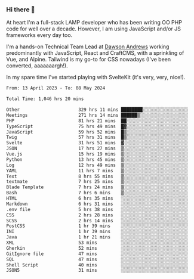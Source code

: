 ### Hi there 👋

<!--
**JamesNock/JamesNock** is a ✨ _special_ ✨ repository because its `README.md` (this file) appears on your GitHub profile.

Here are some ideas to get you started:

- 🔭 I’m currently working on ...
- 🌱 I’m currently learning ...
- 👯 I’m looking to collaborate on ...
- 🤔 I’m looking for help with ...
- 💬 Ask me about ...
- 📫 How to reach me: ...
- 😄 Pronouns: ...
- ⚡ Fun fact: ...
-->
At heart I'm a full-stack LAMP developer who has been writing OO PHP code for well over a decade. However, I am using JavaScript and/or JS frameworks every day too.

I'm a hands-on Technical Team Lead at [Dawson Andrews](https://www.dawsonandrews.com/) working predominantly with JavaScript, React and CraftCMS, with a sprinkling of Vue, and Alpine. Tailwind is my go-to for CSS nowadays (I've been converted, aaaaaaargh!).

In my spare time I've started playing with SvelteKit (it's very, very, nice!).

<!--START_SECTION:waka-->

```txt
From: 13 April 2023 - To: 08 May 2024

Total Time: 1,046 hrs 20 mins

Other                      329 hrs 11 mins ████████░░░░░░░░░░░░░░░░░   31.47 %
Meetings                   271 hrs 14 mins ██████▒░░░░░░░░░░░░░░░░░░   25.93 %
PHP                        81 hrs 21 mins  ██░░░░░░░░░░░░░░░░░░░░░░░   07.78 %
TypeScript                 75 hrs 49 mins  █▓░░░░░░░░░░░░░░░░░░░░░░░   07.25 %
JavaScript                 59 hrs 52 mins  █▒░░░░░░░░░░░░░░░░░░░░░░░   05.72 %
Twig                       57 hrs 31 mins  █▒░░░░░░░░░░░░░░░░░░░░░░░   05.50 %
Svelte                     31 hrs 51 mins  ▓░░░░░░░░░░░░░░░░░░░░░░░░   03.05 %
JSON                       17 hrs 27 mins  ▒░░░░░░░░░░░░░░░░░░░░░░░░   01.67 %
Vue.js                     15 hrs 19 mins  ▒░░░░░░░░░░░░░░░░░░░░░░░░   01.47 %
Python                     13 hrs 45 mins  ▒░░░░░░░░░░░░░░░░░░░░░░░░   01.32 %
Log                        12 hrs 49 mins  ▒░░░░░░░░░░░░░░░░░░░░░░░░   01.23 %
YAML                       11 hrs 7 mins   ▒░░░░░░░░░░░░░░░░░░░░░░░░   01.06 %
Text                       8 hrs 55 mins   ▒░░░░░░░░░░░░░░░░░░░░░░░░   00.85 %
textmate                   7 hrs 25 mins   ▒░░░░░░░░░░░░░░░░░░░░░░░░   00.71 %
Blade Template             7 hrs 24 mins   ▒░░░░░░░░░░░░░░░░░░░░░░░░   00.71 %
Bash                       7 hrs 6 mins    ▒░░░░░░░░░░░░░░░░░░░░░░░░   00.68 %
HTML                       6 hrs 35 mins   ░░░░░░░░░░░░░░░░░░░░░░░░░   00.63 %
Markdown                   6 hrs 31 mins   ░░░░░░░░░░░░░░░░░░░░░░░░░   00.62 %
.env file                  5 hrs 38 mins   ░░░░░░░░░░░░░░░░░░░░░░░░░   00.54 %
CSS                        2 hrs 28 mins   ░░░░░░░░░░░░░░░░░░░░░░░░░   00.24 %
SCSS                       2 hrs 14 mins   ░░░░░░░░░░░░░░░░░░░░░░░░░   00.21 %
PostCSS                    1 hr 39 mins    ░░░░░░░░░░░░░░░░░░░░░░░░░   00.16 %
INI                        1 hr 39 mins    ░░░░░░░░░░░░░░░░░░░░░░░░░   00.16 %
Java                       1 hr 21 mins    ░░░░░░░░░░░░░░░░░░░░░░░░░   00.13 %
XML                        53 mins         ░░░░░░░░░░░░░░░░░░░░░░░░░   00.09 %
Gherkin                    52 mins         ░░░░░░░░░░░░░░░░░░░░░░░░░   00.08 %
GitIgnore file             47 mins         ░░░░░░░░░░░░░░░░░░░░░░░░░   00.08 %
SQL                        47 mins         ░░░░░░░░░░░░░░░░░░░░░░░░░   00.08 %
Shell Script               40 mins         ░░░░░░░░░░░░░░░░░░░░░░░░░   00.06 %
JSON5                      31 mins         ░░░░░░░░░░░░░░░░░░░░░░░░░   00.05 %
```

<!--END_SECTION:waka-->
